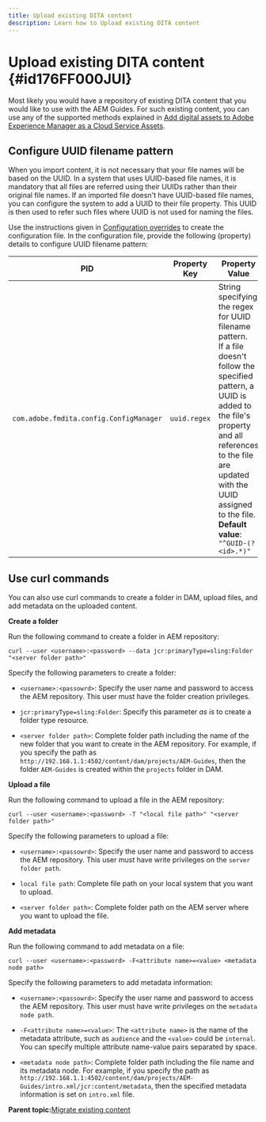 ```yaml
---
title: Upload existing DITA content
description: Learn how to Upload existing DITA content
---
```


# Upload existing DITA content {#id176FF000JUI}

Most likely you would have a repository of existing DITA content that you would like to use with the AEM Guides. For such existing content, you can use any of the supported methods explained in [Add digital assets to Adobe Experience Manager as a Cloud Service Assets](https://experienceleague.adobe.com/docs/experience-manager-cloud-service/assets/manage/add-assets.html).

## Configure UUID filename pattern 

When you import content, it is not necessary that your file names will be based on the UUID. In a system that uses UUID-based file names, it is mandatory that all files are referred using their UUIDs rather than their original file names. If an imported file doesn't have UUID-based file names, you can configure the system to add a UUID to their file property. This UUID is then used to refer such files where UUID is not used for naming the files.

Use the instructions given in [Configuration overrides](download-install-additional-config-override.md#) to create the configuration file. In the configuration file, provide the following \(property\) details to configure UUID filename pattern:

|PID|Property Key|Property Value|
|---|------------|--------------|
|`com.adobe.fmdita.config.ConfigManager`|`uuid.regex`|String specifying the regex for UUID filename pattern. <br> If a file doesn't follow the specified pattern, a UUID is added to the file's property and all references to the file are updated with the UUID assigned to the file. <br> **Default value**: `"^GUID-(?<id>.*)"` |

## Use curl commands 

You can also use curl commands to create a folder in DAM, upload files, and add metadata on the uploaded content.

**Create a folder**

Run the following command to create a folder in AEM repository:

```
curl --user <username>:<password> --data jcr:primaryType=sling:Folder "<server folder path>"
```

Specify the following parameters to create a folder:

-   `<username>:<passowrd>`: Specify the user name and password to access the AEM repository. This user must have the folder creation privileges.

-   `jcr:primaryType=sling:Folder`: Specify this parameter *as is* to create a folder type resource.

-   `<server folder path>`: Complete folder path including the name of the new folder that you want to create in the AEM repository. For example, if you specify the path as `http://192.168.1.1:4502/content/dam/projects/AEM-Guides`, then the folder `AEM-Guides` is created within the `projects` folder in DAM.


**Upload a file**

Run the following command to upload a file in the AEM repository:

```
curl --user <username>:<password> -T "<local file path>" "<server folder path>"
```

Specify the following parameters to upload a file:

-   `<username>:<passowrd>`: Specify the user name and password to access the AEM repository. This user must have write privileges on the `server folder path`.

-   ``local file path``: Complete file path on your local system that you want to upload.

-   `<server folder path>`: Complete folder path on the AEM server where you want to upload the file.


**Add metadata**

Run the following command to add metadata on a file:

```
curl --user <username>:<password> -F<attribute name>=<value> <metadata node path>
```

Specify the following parameters to add metadata information:

-   `<username>:<passowrd>`: Specify the user name and password to access the AEM repository. This user must have write privileges on the ``metadata node path``.

-   ``-F<attribute name>=<value>``: The `<attribute name>` is the name of the metadata attribute, such as `audience` and the `<value>` could be `internal`. You can specify multiple attribute name-value pairs separated by space.

-   `<metadata node path>`: Complete folder path including the file name and its metadata node. For example, if you specify the path as `http://192.168.1.1:4502/content/dam/projects/AEM-Guides/intro.xml/jcr:content/metadata`, then the specified metadata information is set on `intro.xml` file.


**Parent topic:**[Migrate existing content](migrate-content.md)

